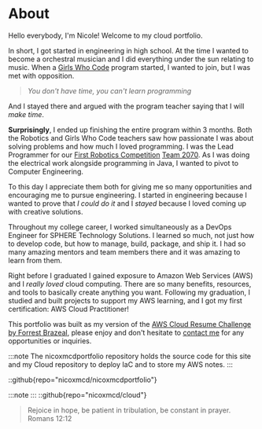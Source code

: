 # About
Hello everybody, I'm Nicole! Welcome to my cloud portfolio.

In short, I got started in engineering in high school. At the time I wanted to become a orchestral musician and I did everything under the sun relating to music. When a [Girls Who Code](https://girlswhocode.com/) program started, I wanted to join, but I was met with opposition.

> *You don't have time, you can't learn programming*

And I stayed there and argued with the program teacher saying that I will *make time*. 

**Surprisingly**, I ended up finishing the entire program within 3 months. Both the Robotics and Girls Who Code teachers saw how passionate I was about solving problems and how much I loved programming. I was the Lead Programmer for our [First Robotics Competition](https://www.firstinspires.org/robotics/frc) [Team 2070](https://sites.google.com/view/team2070). As I was doing the electrical work alongside programming in Java, I wanted to pivot to Computer Engineering.

To this day I appreciate them both for giving me so many opportunities and encouraging me to pursue engineering. I started in engineering because I wanted to prove that *I could do it* and I *stayed* because I loved coming up with creative solutions. 

Throughout my college career, I worked simultaneously as a DevOps Engineer for SPHERE Technology Solutions. I learned so much, not just how to develop code, but how to manage, build, package, and ship it. I had so many amazing mentors and team members there and it was amazing to learn from them.

Right before I graduated I gained exposure to Amazon Web Services (AWS) and I *really loved* cloud computing. There are so many benefits, resources, and tools to basically create anything you want. Following my graduation, I studied and built projects to support my AWS learning, and I got my first certification: AWS Cloud Practitioner! 

This portfolio was built as my version of the [AWS Cloud Resume Challenge by Forrest Brazeal](https://cloudresumechallenge.dev/docs/the-challenge/aws/), please enjoy and don't hesitate to [contact me](mailto:nicolexmcdermott@proton.me) for any opportunities or inquiries.


:::note
The nicoxmcdportfolio repository holds the source code for this site and my Cloud repository to deploy IaC and to store my AWS notes.
:::

::github{repo="nicoxmcd/nicoxmcdportfolio"}

:::note
:::
::github{repo="nicoxmcd/cloud"}

> Rejoice in hope, be patient in tribulation, be constant in prayer. Romans 12:12
